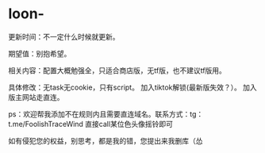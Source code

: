 # loon-
更新时间：不一定什么时候就更新。

期望值：别抱希望。

相关内容：配置大概勉强全，只适合商店版，无tf版，也不建议tf版用。

具体修改：无task无cookie，只有script。    加入tiktok解锁(最新版失效？）。   加入版主网站走直连。   

ps：欢迎帮我添加不在规则内且需要直连域名。联系方式：tg：t.me/FoolishTraceWind 直接call某位色头像摇铃即可

如有侵犯您的权益，别思考，都是我的错，您提出来我删库（怂
